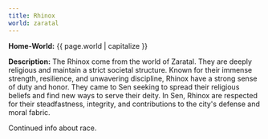```yaml
---
title: Rhinox
world: zaratal
---
```


**Home-World:** {{ page.world | capitalize }}

**Description:** The Rhinox come from the world of Zaratal. They are deeply religious and maintain a strict societal structure. Known for their immense strength, resilience, and unwavering discipline, Rhinox have a strong sense of duty and honor. They came to Sen seeking to spread their religious beliefs and find new ways to serve their deity. In Sen, Rhinox are respected for their steadfastness, integrity, and contributions to the city's defense and moral fabric.

<!--more-->

<div class="todo">Continued info about race.</div>